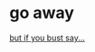
<h1>go away</h1>





<a href="https://www.youtube.com/watch?v=Yb6dZ1IFlKc">but if you bust say...</a>
<!---
Maxwellspring/Maxwellspring is a ✨ special ✨ repository because its `README.md` (this file) appears on your GitHub profile.
You can click the Preview link to take a look at your changes.
--->
